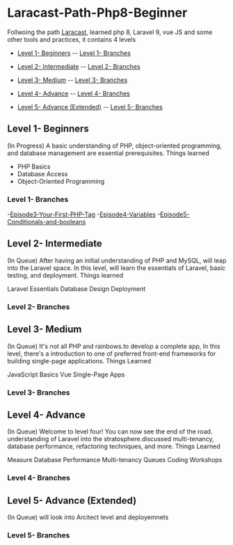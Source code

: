 # Laracast-Path-Php8-Beginner
Follwoing the  path [Laracast](https://laracasts.com/path), learned php 8, Laravel 9, vue JS and some other tools and practices, it contains 4 levels

- [Level 1- Beginners](#level-1--beginners)
-- [Level 1- Branches](#level-1--branches)

- [Level 2- Intermediate](#level-2--intermediate)
-- [Level 2- Branches](#level-2--branches)

- [Level 3- Medium](#level-3--medium)
-- [Level 3- Branches](#level-3--branches)

- [Level 4- Advance](#level-4--advance)
-- [Level 4- Branches](#level-4--branches)

- [Level 5- Advance (Extended)](#level-5--advance-extended)
-- [Level 5- Branches](#level-5--branches)

## Level 1- Beginners
(In Progress)
A basic understanding of PHP, object-oriented programming, and database management are essential prerequisites.
Things learned

- PHP Basics
- Database Access
- Object-Oriented Programming

### Level 1- Branches
 -[Episode3-Your-First-PHP-Tag](https://github.com/jd00738/Laracast-Path-Php8-Beginner/tree/Episode3-Your-First-PHP-Tag)
 -[Episode4-Variables](https://github.com/jd00738/Laracast-Path-Php8-Beginner/tree/Episode4-Variables)
 -[Episode5-Conditionals-and-booleans](https://github.com/jd00738/Laracast-Path-Php8-Beginner/tree/Episode5-Conditionals-and-booleans)

## Level 2- Intermediate
(In Queue)
After having an initial understanding of PHP and MySQL, will leap into the Laravel space. In this level, will learn the essentials of Laravel, basic testing, and deployment.
Things learned

Laravel Essentials
Database Design
Deployment

### Level 2- Branches

## Level 3- Medium
(In Queue)
It's not all PHP and rainbows.to develop a complete app, In this level, there's a introduction to one of preferred front-end frameworks for building single-page applications.
Things Learned

JavaScript Basics
Vue
Single-Page Apps

### Level 3- Branches

## Level 4- Advance
(In Queue)
Welcome to level four! You can now see the end of the road.  understanding of Laravel into the stratosphere.discussed multi-tenancy, database performance, refactoring techniques, and more.
Things Learned

Measure Database Performance
Multi-tenancy
Queues
Coding Workshops

### Level 4- Branches

## Level 5- Advance (Extended)
(In Queue)
will look into Arcitect level and deployemnets
### Level 5- Branches
